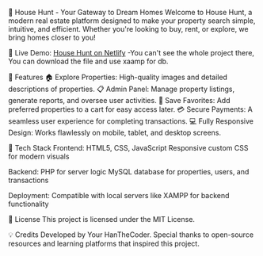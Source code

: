 🏡 House Hunt - Your Gateway to Dream Homes
Welcome to House Hunt, a modern real estate platform designed to make your property search simple, intuitive, and efficient. Whether you're looking to buy, rent, or explore, we bring homes closer to you!

🚀 Live Demo: [House Hunt on Netlify](https://househuntph.netlify.app/)
-You can't see the whole project there, You can download the file and use xaamp for db.

🌟 Features
🏠 Explore Properties: High-quality images and detailed descriptions of properties.
📋 Admin Panel: Manage property listings, generate reports, and oversee user activities.
🛒 Save Favorites: Add preferred properties to a cart for easy access later.
💳 Secure Payments: A seamless user experience for completing transactions.
💻 Fully Responsive Design: Works flawlessly on mobile, tablet, and desktop screens.

🔧 Tech Stack
Frontend:
HTML5, CSS, JavaScript
Responsive custom CSS for modern visuals

Backend:
PHP for server logic
MySQL database for properties, users, and transactions

Deployment:
Compatible with local servers like XAMPP for backend functionality

📜 License
This project is licensed under the MIT License.

💡 Credits
Developed by Your HanTheCoder.
Special thanks to open-source resources and learning platforms that inspired this project.
